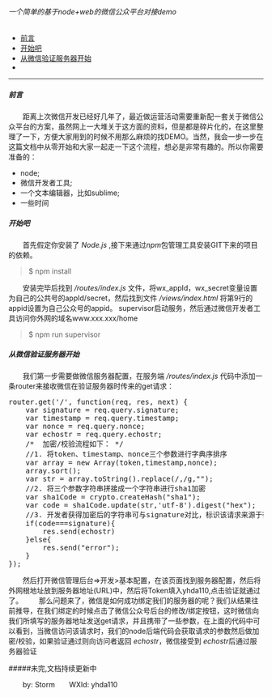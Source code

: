 
###### 一个简单的基于node+web的微信公众平台对接demo

* [前言](#first)
* [开始吧](#chapter1)
* [从微信验证服务器开始](#chapter2)
* [](#chapter3)

---
<div id="first"></div>

##### 前言

&emsp;&emsp;距离上次微信开发已经好几年了，最近做运营活动需要重新配一套关于微信公众平台的方案，虽然网上一大堆关于这方面的资料，但是都是碎片化的，在这里整理了一下，方便大家用到的时候不用那么麻烦的找DEMO。当然，我会一步一步在这篇文档中从零开始和大家一起走一下这个流程，想必是非常有趣的。所以你需要准备的：

* node;
* 微信开发者工具;
* 一个文本编辑器，比如sublime;
* 一些时间

<div id="chapter1"></div>

##### 开始吧

&emsp;&emsp;首先假定你安装了 *Node.js* ,接下来通过*npm*包管理工具安装GIT下来的项目的依赖。
>$ npm install

&emsp;&emsp;安装完毕后找到 */routes/index.js* 文件，将wx_appId，wx_secret变量设置为自己的公共号的appId/secret，然后找到文件 */views/index.html* 将第9行的appid设置为自己公众号的appid。
supervisor启动服务，然后通过微信开发者工具访问你外网的域名www.xxx.xxx/home
>$ npm run supervisor
<div id="chapter2"></div>

##### 从微信验证服务器开始

&emsp;&emsp;我们第一步需要做微信服务器配置，在服务端 */routes/index.js* 代码中添加一条router来接收微信在验证服务器时传来的get请求：
<pre>
router.get('/', function(req, res, next) {
    var signature = req.query.signature;
    var timestamp = req.query.timestamp;
    var nonce = req.query.nonce;
    var echostr = req.query.echostr;
    /*  加密/校验流程如下： */
    //1. 将token、timestamp、nonce三个参数进行字典序排序
    var array = new Array(token,timestamp,nonce);
    array.sort();
    var str = array.toString().replace(/,/g,"");
    //2. 将三个参数字符串拼接成一个字符串进行sha1加密
    var sha1Code = crypto.createHash("sha1");
    var code = sha1Code.update(str,'utf-8').digest("hex");
    //3. 开发者获得加密后的字符串可与signature对比，标识该请求来源于微信
    if(code===signature){
        res.send(echostr)
    }else{
        res.send("error");
    }
});
</pre>
&emsp;&emsp;然后打开微信管理后台=>开发>基本配置，在该页面找到服务器配置，然后将外网根地址放到服务器地址(URL)中，然后将Token填入yhda110,点击验证就通过了。
&emsp;&emsp;那么问题来了，微信是如何成功绑定我们的服务器的呢？我们从结果往前推导，在我们绑定的时候点击了微信公众号后台的修改/绑定按钮，这时微信向我们所填写的服务器地址发送get请求，并且携带了一些参数，在上面的代码中可以看到，当微信访问该请求时，我们的node后端代码会获取请求的参数然后做加密/校验，如果验证通过则向访问者返回 *echostr*，微信接受到 *echostr*后通过服务器验证

#####未完,文档持续更新中

<div class="footer">
 &emsp;&emsp;by: Storm&emsp;&emsp;WXId: yhda110
</div>








   
